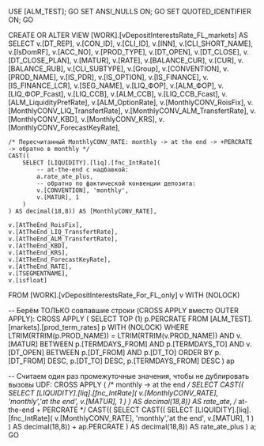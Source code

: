 USE [ALM_TEST];
GO
SET ANSI_NULLS ON;
GO
SET QUOTED_IDENTIFIER ON;
GO

CREATE OR ALTER VIEW [WORK].[vDepositInterestsRate_FL_markets]
AS
SELECT
    v.[DT_REP],
    v.[CON_ID],
    v.[CLI_ID],
    v.[INN],
    v.[CLI_SHORT_NAME],
    v.[IsDomRF],
    v.[ACC_NO],
    v.[PROD_TYPE],
    v.[DT_OPEN],
    v.[DT_CLOSE],
    v.[DT_CLOSE_PLAN],
    v.[MATUR],
    v.[RATE],
    v.[BALANCE_CUR],
    v.[CUR],
    v.[BALANCE_RUB],
    v.[CLI_SUBTYPE],
    v.[Group],
    v.[CONVENTION],
    v.[PROD_NAME],
    v.[IS_PDR],
    v.[IS_OPTION],
    v.[IS_FINANCE],
    v.[IS_FINANCE_LCR],
    v.[SEG_NAME],
    v.[LIQ_ФОР],
    v.[ALM_ФОР],
    v.[LIQ_ФОР_Fcast],
    v.[LIQ_ССВ],
    v.[ALM_ССВ],
    v.[LIQ_ССВ_Fcast],
    v.[ALM_LiquidityPrefRate],
    v.[ALM_OptionRate],
    v.[MonthlyCONV_RoisFix],
    v.[MonthlyCONV_LIQ_TransfertRate],
    v.[MonthlyCONV_ALM_TransfertRate],
    v.[MonthlyCONV_KBD],
    v.[MonthlyCONV_KRS],
    v.[MonthlyCONV_ForecastKeyRate],

    /* Пересчитанный MonthlyCONV_RATE: monthly -> at the end -> +PERCRATE -> обратно в monthly */
    CAST((
        SELECT [LIQUIDITY].[liq].[fnc_IntRate](
            -- at-the-end с надбавкой:
            a.rate_ate_plus,
            -- обратно по фактической конвенции депозита:
            v.[CONVENTION], 'monthly',
            v.[MATUR], 1
        )
    ) AS decimal(18,8)) AS [MonthlyCONV_RATE],

    v.[AtTheEnd_RoisFix],
    v.[AtTheEnd_LIQ_TransfertRate],
    v.[AtTheEnd_ALM_TransfertRate],
    v.[AtTheEnd_KBD],
    v.[AtTheEnd_KRS],
    v.[AtTheEnd_ForecastKeyRate],
    v.[AtTheEnd_RATE],
    v.[TSEGMENTNAME],
    v.[isfloat]
FROM [WORK].[vDepositInterestsRate_For_FL_only] v WITH (NOLOCK)

-- Берём ТОЛЬКО совпавшие строки (CROSS APPLY вместо OUTER APPLY):
CROSS APPLY (
    SELECT TOP (1) p.PERCRATE
    FROM [ALM_TEST].[markets].[prod_term_rates] p WITH (NOLOCK)
    WHERE LTRIM(RTRIM(p.PROD_NAME)) = LTRIM(RTRIM(v.PROD_NAME))
      AND v.[MATUR]   BETWEEN p.[TERMDAYS_FROM] AND p.[TERMDAYS_TO]
      AND v.[DT_OPEN] BETWEEN p.[DT_FROM]       AND p.[DT_TO]
    ORDER BY p.[DT_FROM] DESC, p.[DT_TO] DESC, p.[TERMDAYS_FROM] DESC
) ap

-- Считаем один раз промежуточные значения, чтобы не дублировать вызовы UDF:
CROSS APPLY (
    /* monthly -> at the end */
    SELECT 
      CAST((
        SELECT [LIQUIDITY].[liq].[fnc_IntRate](
            v.[MonthlyCONV_RATE],
            'monthly','at the end',
            v.[MATUR], 1
        )
      ) AS decimal(18,8)) AS rate_ate,
      /* at-the-end + PERCRATE */
      CAST((
        SELECT CAST((
          SELECT [LIQUIDITY].[liq].[fnc_IntRate](
              v.[MonthlyCONV_RATE],
              'monthly','at the end',
              v.[MATUR], 1
          )
        ) AS decimal(18,8)) + ap.PERCRATE
      ) AS decimal(18,8)) AS rate_ate_plus
) a;
GO
